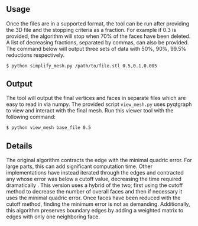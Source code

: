 #

## Usage

Once the files are in a supported format, the tool can be run after providing the 3D file and the stopping criteria as a fraction. For example if 0.3 is provided, the algorithm will stop when 70% of the faces have been deleted. A list of decreasing fractions, separated by commas, can also be provided. The command below will output three sets of data with 50%, 90%, 99.5% reductions respectively.

    $ python simplify_mesh.py /path/to/file.stl 0.5,0.1,0.005
    

## Output

The tool will output the final vertices and faces in separate files which are easy to read in via numpy. The provided script `view_mesh.py` uses pyqtgraph to view and interact with the final mesh. Run this viewer tool with the following command:

    $ python view_mesh base_file 0.5

## Details

The original algorithm contracts the edge with the minimal quadric error. For large parts, this can add significant computation time. Other implementations have instead iterated through the edges and contracted any whose error was below a cutoff value, decreasing the time required dramatically .  This version uses a hybrid of the two; first using the cutoff method to decrease the number of overall faces and then if necessary it uses the minimal quadric error. Once faces have been reduced with the cutoff method, finding the minimum error is not as demanding. Additionally, this algorithm preserves boundary edges by adding a weighted matrix to edges with only one neighboring face.

